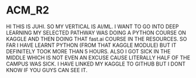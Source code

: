# ACM_R2
HI THIS IS JUHI. SO MY VERTICAL IS AI/ML.
I WANT TO GO INTO DEEP LEARNING
MY SELECTED PATHWAY WAS DOING A PYTHON COURSE ON KAGGLE AND THEN DOING THAT fast.ai COURSE IN THE RESOURCES. SO FAR I HAVE LEARNT PYTHON (FROM THAT KAGGLE MODULE) BUT IT DEFINITELY TOOK MORE THAN 5 HOURS. ALSO I GOT SICK IN THE MIDDLE WHICH IS NOT EVEN AN EXCUSE CAUSE LITERALLY HALF OF THE CAMPUS WAS SICK. I HAVE LINKED MY KAGGLE TO GITHUB BUT I DONT KNOW IF YOU GUYS CAN SEE IT.

